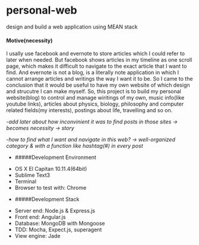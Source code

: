 # personal-web
design and build a web application using MEAN stack

#### Motive(necessity) 
I usally use facebook and evernote to store articles which I could refer to later when needed. But facebook shows articles  in my timeline as one scroll page, which makes it difficult to navigate to the exact article that I want to find. And evernote is not a blog, is a literally note application in which I cannot arrange articles and writings the way I want it to be. So I came to the conclusion that it would be useful to have my own website of which design and strucutre I can make myself. So, this project is to build my personal website(blog) to control and manage wiritings of my own, music info(like youtube links), articles about physics, biology, philosophy and computer related fields(my interests), postings about life, travelling and so on.

-*add later about how inconvinient it was to find posts in those sites -> becomes necessity -> story*

-*how to find what I want and navigate in this web? -> well-organized category & with a function like hashtag(#) in every post*


* #####Development Environment
 - OS X El Capitan 10.11.4(64bit)
 - Sublime Text3
 - Terminal
 - Browser to test with: Chrome

* #####Development Stack
 - Server end: Node.js & Express.js
 - Front end: Angular.js
 - Database: MongoDB with Mongoose
 - TDD: Mocha, Expect.js, superagent
 - View engine: Jade
